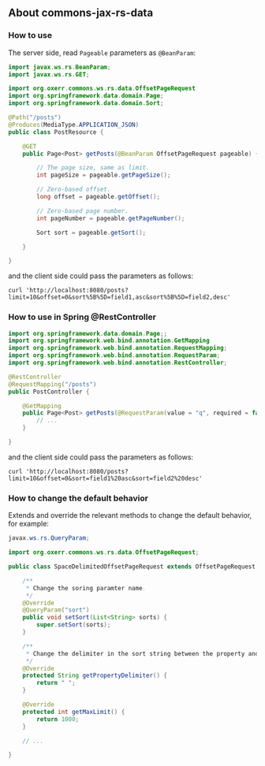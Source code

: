 ## About commons-jax-rs-data

### How to use

The server side, read `Pageable` parameters as `@BeanParam`:

```java
import javax.ws.rs.BeanParam;
import javax.ws.rs.GET;

import org.oxerr.commons.ws.rs.data.OffsetPageRequest
import org.springframework.data.domain.Page;
import org.springframework.data.domain.Sort;

@Path("/posts")
@Produces(MediaType.APPLICATION_JSON)
public class PostResource {

	@GET
	public Page<Post> getPosts(@BeanParam OffsetPageRequest pageable) {

		// The page size, same as limit.
		int pageSize = pageable.getPageSize();

		// Zero-based offset.
		long offset = pageable.getOffset();

		// Zero-based page number.
		int pageNumber = pageable.getPageNumber();

		Sort sort = pageable.getSort();

	}

}
```

and the client side could pass the parameters as follows:

```shell
curl 'http://localhost:8080/posts?limit=10&offset=0&sort%5B%5D=field1,asc&sort%5B%5D=field2,desc'
```

### How to use in Spring @RestController

```java
import org.springframework.data.domain.Page;;
import org.springframework.web.bind.annotation.GetMapping
import org.springframework.web.bind.annotation.RequestMapping;
import org.springframework.web.bind.annotation.RequestParam;
import org.springframework.web.bind.annotation.RestController;

@RestController
@RequestMapping("/posts")
public PostController {

	@GetMapping
	public Page<Post> getPosts(@RequestParam(value = "q", required = false) String q, SpaceDelimitedOffsetPageRequest pageable) {
		// ...
	}

}
```

and the client side could pass the parameters as follows:

```shell
curl 'http://localhost:8080/posts?limit=10&offset=0&sort=field1%20asc&sort=field2%20desc'
```

### How to change the default behavior

Extends and override the relevant methods to change the default behavior, for example:

```java
javax.ws.rs.QueryParam;

import org.oxerr.commons.ws.rs.data.OffsetPageRequest;

public class SpaceDelimitedOffsetPageRequest extends OffsetPageRequest {

	/**
	 * Change the soring paramter name.
	 */
	@Override
	@QueryParam("sort")
	public void setSort(List<String> sorts) {
		super.setSort(sorts);
	}

	/**
	 * Change the delimiter in the sort string between the property and the sort direction.
	 */
	@Override
	protected String getPropertyDelimiter() {
		return " ";
	}

	@Override
	protected int getMaxLimit() {
		return 1000;
	}

	// ...

}
```
